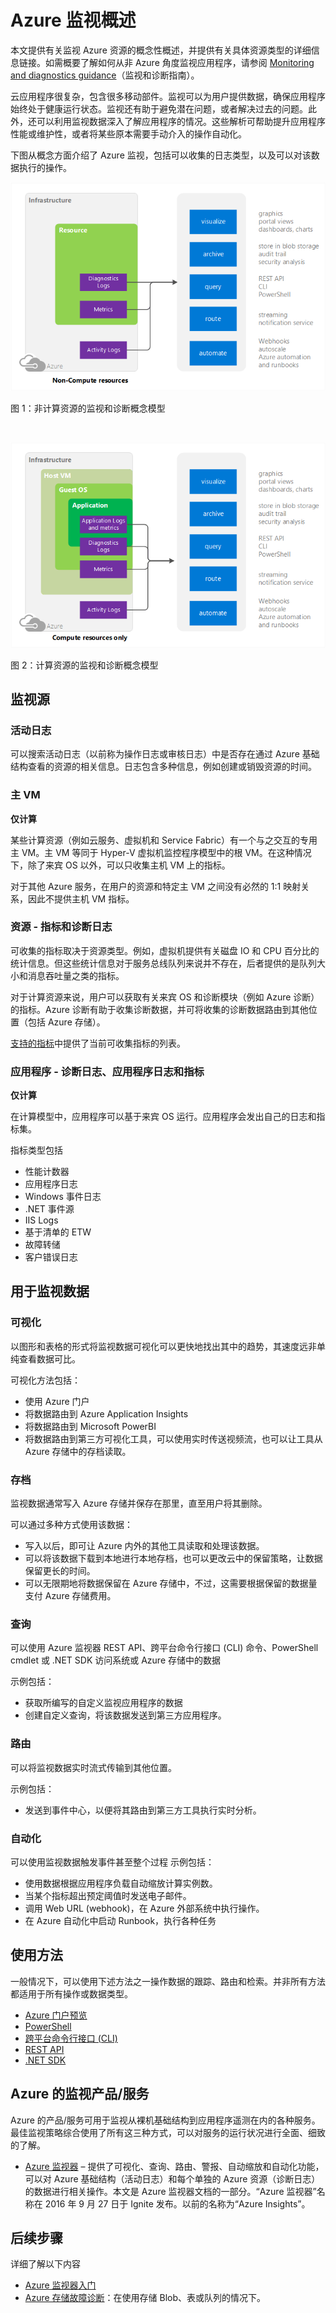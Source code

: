 <properties
	pageTitle="Microsoft Azure 监视概述 | Azure"
	description="概述如何在 Azure 中进行监视和诊断，内容包括警报、webhook、自动缩放等。"
	authors="rboucher"
	manager=""
	editor=""
	services="monitoring-and-diagnostics"
	documentationCenter="monitoring-and-diagnostics"/>

<tags
	ms.service="monitoring-and-diagnostics"
	ms.workload="na"
	ms.tgt_pltfrm="na"
	ms.devlang="na"
	ms.topic="article"
	ms.date="10/11/2016"
	ms.author="robb"
	wacn.date="11/14/2016"/>  


# Azure 监视概述

本文提供有关监视 Azure 资源的概念性概述，并提供有关具体资源类型的详细信息链接。如需概要了解如何从非 Azure 角度监视应用程序，请参阅 [Monitoring and diagnostics guidance](/documentation/articles/best-practices-monitoring/)（监视和诊断指南）。

云应用程序很复杂，包含很多移动部件。监视可以为用户提供数据，确保应用程序始终处于健康运行状态。监视还有助于避免潜在问题，或者解决过去的问题。此外，还可以利用监视数据深入了解应用程序的情况。这些解析可帮助提升应用程序性能或维护性，或者将某些原本需要手动介入的操作自动化。

下图从概念方面介绍了 Azure 监视，包括可以收集的日志类型，以及可以对该数据执行的操作。

![非计算资源的监视和诊断逻辑模型](./media/monitoring-overview/MonitoringAzureResources-non-compute_v3.png)  


图 1：非计算资源的监视和诊断概念模型

<br/>  


![计算资源的监视和诊断逻辑模型](./media/monitoring-overview/MonitoringAzureResources-compute_v3.png)  


图 2：计算资源的监视和诊断概念模型


## 监视源
### 活动日志
可以搜索活动日志（以前称为操作日志或审核日志）中是否存在通过 Azure 基础结构查看的资源的相关信息。日志包含多种信息，例如创建或销毁资源的时间。

### 主 VM
**仅计算**


某些计算资源（例如云服务、虚拟机和 Service Fabric）有一个与之交互的专用主 VM。主 VM 等同于 Hyper-V 虚拟机监控程序模型中的根 VM。在这种情况下，除了来宾 OS 以外，可以只收集主机 VM 上的指标。

对于其他 Azure 服务，在用户的资源和特定主 VM 之间没有必然的 1:1 映射关系，因此不提供主机 VM 指标。


### 资源 - 指标和诊断日志
可收集的指标取决于资源类型。例如，虚拟机提供有关磁盘 IO 和 CPU 百分比的统计信息。但这些统计信息对于服务总线队列来说并不存在，后者提供的是队列大小和消息吞吐量之类的指标。

对于计算资源来说，用户可以获取有关来宾 OS 和诊断模块（例如 Azure 诊断）的指标。Azure 诊断有助于收集诊断数据，并可将收集的诊断数据路由到其他位置（包括 Azure 存储）。

[支持的指标](/documentation/articles/monitoring-supported-metrics/)中提供了当前可收集指标的列表。

### 应用程序 - 诊断日志、应用程序日志和指标
**仅计算**

在计算模型中，应用程序可以基于来宾 OS 运行。应用程序会发出自己的日志和指标集。

指标类型包括

- 性能计数器
- 应用程序日志
- Windows 事件日志
- .NET 事件源
- IIS Logs
- 基于清单的 ETW
- 故障转储
- 客户错误日志


## 用于监视数据

### 可视化
以图形和表格的形式将监视数据可视化可以更快地找出其中的趋势，其速度远非单纯查看数据可比。

可视化方法包括：

- 使用 Azure 门户
- 将数据路由到 Azure Application Insights
- 将数据路由到 Microsoft PowerBI
- 将数据路由到第三方可视化工具，可以使用实时传送视频流，也可以让工具从 Azure 存储中的存档读取。

### 存档
监视数据通常写入 Azure 存储并保存在那里，直至用户将其删除。

可以通过多种方式使用该数据：

- 写入以后，即可让 Azure 内外的其他工具读取和处理该数据。
- 可以将该数据下载到本地进行本地存档，也可以更改云中的保留策略，让数据保留更长的时间。
- 可以无限期地将数据保留在 Azure 存储中，不过，这需要根据保留的数据量支付 Azure 存储费用。

### 查询
可以使用 Azure 监视器 REST API、跨平台命令行接口 (CLI) 命令、PowerShell cmdlet 或 .NET SDK 访问系统或 Azure 存储中的数据

示例包括：

-  获取所编写的自定义监视应用程序的数据
-  创建自定义查询，将该数据发送到第三方应用程序。

### 路由
可以将监视数据实时流式传输到其他位置。

示例包括：

<!-- - 发送到 Application Insights，以便使用其中的可视化工具。-->
- 发送到事件中心，以便将其路由到第三方工具执行实时分析。

### 自动化
可以使用监视数据触发事件甚至整个过程 示例包括：

- 使用数据根据应用程序负载自动缩放计算实例数。
- 当某个指标超出预定阈值时发送电子邮件。
- 调用 Web URL (webhook)，在 Azure 外部系统中执行操作。
- 在 Azure 自动化中启动 Runbook，执行各种任务



## 使用方法
一般情况下，可以使用下述方法之一操作数据的跟踪、路由和检索。并非所有方法都适用于所有操作或数据类型。

- [Azure 门户预览](https://portal.azure.cn)
- [PowerShell](/documentation/articles/insights-powershell-samples/)
- [跨平台命令行接口 (CLI)](/documentation/articles/insights-cli-samples/)
- [REST API](https://msdn.microsoft.com/zh-cn/library/dn931943.aspx)
- [.NET SDK](https://msdn.microsoft.com/zh-cn/library/dn802153.aspx)

## Azure 的监视产品/服务
Azure 的产品/服务可用于监视从裸机基础结构到应用程序遥测在内的各种服务。最佳监视策略综合使用了所有这三种方式，可以对服务的运行状况进行全面、细致的了解。

- [Azure 监视器](http://aka.ms/azmondocs) – 提供了可视化、查询、路由、警报、自动缩放和自动化功能，可以对 Azure 基础结构（活动日志）和每个单独的 Azure 资源（诊断日志）的数据进行相关操作。本文是 Azure 监视器文档的一部分。“Azure 监视器”名称在 2016 年 9 月 27 日于 Ignite 发布。以前的名称为“Azure Insights”。


## 后续步骤
详细了解以下内容

- [Azure 监视器入门](/documentation/articles/monitoring-get-started/)
- [Azure 存储故障诊断](/documentation/articles/storage-e2e-troubleshooting/)：在使用存储 Blob、表或队列的情况下。

<!---HONumber=Mooncake_1010_2016-->